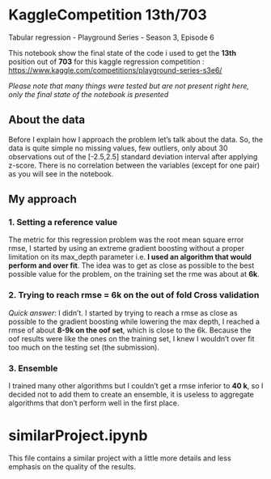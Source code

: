 # KaggleCompetition 13th/703
Tabular regression - Playground Series - Season 3, Episode 6

This notebook show the final state of the code i used to get the **13th** position out of **703** for this kaggle regression competition : https://www.kaggle.com/competitions/playground-series-s3e6/

*Please note that many things were tested but are not present right here, only the final state of the notebook is presented*

## About the data
Before I explain how I approach the problem let’s talk about the data.
So, the data is quite simple no missing values, few outliers, only about 30 observations out of the [-2.5,2.5] standard deviation interval after applying z-score. There is no correlation between the variables (except for one pair) as you will see in the notebook.

## My approach
### 1.	Setting a reference value
The metric for this regression problem was the root mean square error rmse, I started by using an extreme gradient boosting without a proper limitation on its max_depth parameter i.e. **I used an algorithm that would perform and over fit**. The idea was to get as close as possible to the best possible value for the problem, on the training set the rme was about at **6k**.

### 2.	Trying to reach rmse = 6k on the out of fold Cross validation
*Quick answer*: I didn’t.
I started by trying to reach a rmse as close as possible to the gradient boosting while lowering the max depth, I reached a rmse of about **8-9k on the oof set**, which is close to the 6k. Because the oof results were like the ones on the training set, I knew I wouldn’t over fit too much on the testing set (the submission).

### 3.	Ensemble
I trained many other algorithms but I couldn’t get a rmse inferior to **40 k**, so I decided not to add them to create an ensemble, it is useless to aggregate algorithms that don’t perform well in the first place. 

# similarProject.ipynb
This file contains a similar project with a little more details and less emphasis on the quality of the results. 
